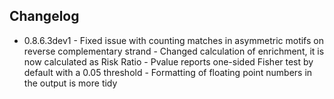 
## Changelog

 * 0.8.6.3dev1  - Fixed issue with counting matches in asymmetric motifs on reverse complementary strand
                - Changed calculation of enrichment, it is now calculated as Risk Ratio
                - Pvalue reports one-sided Fisher test by default with a 0.05 threshold
                - Formatting of floating point numbers in the output is more tidy
 